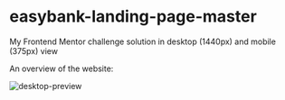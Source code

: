 # easybank-landing-page-master
My Frontend Mentor challenge solution in desktop (1440px) and mobile (375px) view

An overview of the website:

![desktop-preview](https://user-images.githubusercontent.com/114169523/209686275-0ab5d192-d20e-4a09-928d-46c10dea9cb9.jpg)
